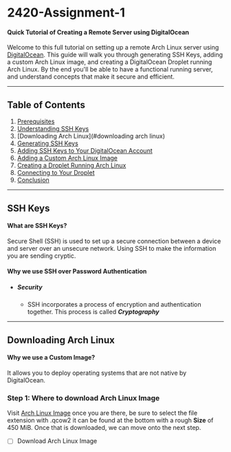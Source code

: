 # 2420-Assignment-1
#### Quick Tutorial of Creating a Remote Server using DigitalOcean

Welcome to this full tutorial on setting up a remote Arch Linux server using [DigitalOcean](https://www.digitalocean.com/).  This guide will walk you through generating SSH Keys, adding a custom Arch Linux image, and creating a DigitalOcean Droplet running Arch Linux. By the end you'll be able to have a functional running server, and understand concepts that make it secure and efficient.

____________________________

## Table of Contents

1. [Prerequisites](#prerequisites)
2. [Understanding SSH Keys](#understanding-ssh-keys)
3. [Downloading Arch Linux](#downloading arch linux)
5. [Generating SSH Keys](#generating-ssh-keys)
6. [Adding SSH Keys to Your DigitalOcean Account](#adding-ssh-keys-to-your-digitalocean-account)
7. [Adding a Custom Arch Linux Image](#adding-a-custom-arch-linux-image)
8. [Creating a Droplet Running Arch Linux](#creating-a-droplet-running-arch-linux)
9. [Connecting to Your Droplet](#connecting-to-your-droplet)
10. [Conclusion](#conclusion)


_____________

## SSH Keys
#### What are SSH Keys?

Secure Shell (SSH) is used to set up a secure connection between a device and server over an unsecure network. Using SSH to make the information you are sending cryptic.

#### Why we use SSH over Password Authentication

- ##### **Security**
	- SSH incorporates a process of encryption and authentication together. This process is called ***Cryptography***


________________________________________________________________


## Downloading Arch Linux
#### Why we use a Custom Image?

It allows you to deploy operating systems that are not native by DigitalOcean.

### Step 1: Where to download Arch Linux Image

Visit [Arch Linux Image](https://gitlab.archlinux.org/archlinux/arch-boxes/-/packages/1545) once you are there, be sure to select the file extension with .qcow2 it can be found at the bottom with a rough **Size** of 450 MiB. Once that is downloaded, we can move onto the next step. 

- [ ] Download Arch Linux Image

